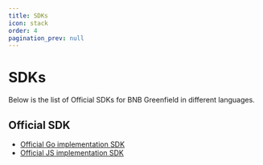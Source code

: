 ```yaml
---
title: SDKs
icon: stack
order: 4
pagination_prev: null
---
```


# SDKs
Below is the list of Official SDKs for BNB Greenfield in different languages. 

## Official SDK
- [Official Go implementation SDK](https://github.com/bnb-chain/greenfield-go-sdk)
- [Official JS implementation SDK](https://github.com/bnb-chain/greenfield-js-sdk)



